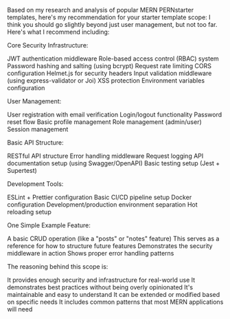 Based on my research and analysis of popular MERN PERNstarter templates, here's my recommendation for your starter template scope:
I think you should go slightly beyond just user management, but not too far. Here's what I recommend including:

Core Security Infrastructure:


JWT authentication middleware
Role-based access control (RBAC) system
Password hashing and salting (using bcrypt)
Request rate limiting
CORS configuration
Helmet.js for security headers
Input validation middleware (using express-validator or Joi)
XSS protection
Environment variables configuration


User Management:


User registration with email verification
Login/logout functionality
Password reset flow
Basic profile management
Role management (admin/user)
Session management


Basic API Structure:


RESTful API structure
Error handling middleware
Request logging
API documentation setup (using Swagger/OpenAPI)
Basic testing setup (Jest + Supertest)


Development Tools:


ESLint + Prettier configuration
Basic CI/CD pipeline setup
Docker configuration
Development/production environment separation
Hot reloading setup


One Simple Example Feature:


A basic CRUD operation (like a "posts" or "notes" feature)
This serves as a reference for how to structure future features
Demonstrates the security middleware in action
Shows proper error handling patterns

The reasoning behind this scope is:

It provides enough security and infrastructure for real-world use
It demonstrates best practices without being overly opinionated
It's maintainable and easy to understand
It can be extended or modified based on specific needs
It includes common patterns that most MERN applications will need